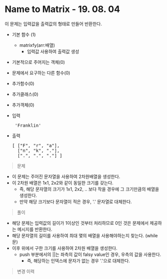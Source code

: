 # Name to Matrix - 19. 08. 04

이 문제는 입력값을 출력값의 형태로 만들어 반환한다.

- 기본 함수 (1)
  - matrixfy(arr:배열)
    - 입력값 사용하여 출력값 생성
- 기본적으로 주어지는 객체(0)
- 문제에서 요구하는 다른 함수(0)
- 추가함수(0) 
- 추가클래스(0)
- 추가객체(0)

- 입력
  <pre> 'Franklin' </pre>
 
- 출력
  <pre>[ ["F", "r", "a"],
    ["n", "k", "."],
    [".", ".", "."] ] </pre>

> 문제
  - 이 문제는 주어진 문자열을 사용하여 2차원배열을 생성한다.
  - 이 2차원 배열은 1x1, 2x2와 같이 동일한 크기를 갖는다.
    - 즉, 해당 문자열의 크기가 1x1, 2x2, .. 보다 작을 경우에 그 크기만큼의 배열을 생성한다.
    - 만약 해당 크기보다 문자열이 적은 경우, '.' 문자열로 대체한다.

> 풀이
  - 해당 문제는 입력값의 길이가 1이상인 것부터 처리하므로 0인 것은 문제에서 제공하는 메시지를 반환한다.
  - 해당 문자열의 길이를 사용하여 최대 몇의 배열을 사용해야하는지 찾는다. (while문)
  - 이후 위에서 구한 크기를 사용하여 2차원 배열을 생성한다.
    - push 부분에서의 ||는 좌측의 값이 falsy value인 경우, 우측의 값을 사용한다.
      - 즉, 해당하는 인덱스에 문자가 없는 경우 '.'으로 대체한다.

>변경 이력
